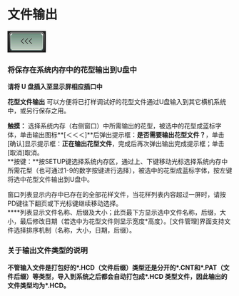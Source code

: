 # 文件输出

![](../.gitbook/assets/b2%20%281%29.PNG)

### 将保存在系统内存中的花型输出到U盘中

**请将 U 盘插入至显示屏相应插口中**

**花型文件输出** 可以方便将已打样调试好的花型文件通过U盘输入到其它横机系统中，或另行保存之用。

**触摸：** 选择系统内存（右侧窗口）中所需输出的花型，被选中的花型成蓝标字体，单击输出图标**\[＜＜＜\]**后弹出提示框：**是否需要输出花型文件？**，单击\[确认\]显示提示框：**正在输出花型文件**，完成后再次弹出输出完成提示框；单击\[取消\]取消。  
**按键：**按SETUP键选择系统内存区，通过上、下键移动光标选择系统内存中所需花型（也可通过1-9的数字按键进行选择），被选中的花型成蓝标字体，按左键将选中花型文件输出到U盘中。

窗口列表显示内存中已存在的全部花样文件，当花样列表内容超过一屏时，请按PD键往下翻页或下光标键继续移动选择。  
****列表显示文件名称、后缀及大小；此页最下方显示选中文件名称，后缀，大小，最后修改日期（若选中为花型文件则显示宽度\*高度）。\[文件管理\]界面支持文件选择排序机制（名称，大小，日期，后缀）。

### **关于输出文件类型的说明**

**不管输入文件是打包好的\*.HCD（文件后缀）类型还是分开的\*.CNT和\*.PAT（文件后缀）等类型，导入到系统之后都会自动打包成\*.HCD 类型文件，因此输出的文件类型均为\*.HCD。**

